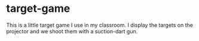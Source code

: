 # target-game

This is a little target game I use in my classroom. I display the targets on the projector and we shoot them with a suction-dart gun.